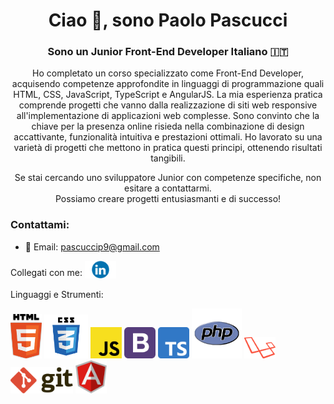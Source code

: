<h1 align = center>Ciao 👋, sono Paolo Pascucci</h1>

<h3 align = center>Sono un Junior Front-End Developer Italiano 🇮🇹</h3>

<p align = center> Ho completato un corso specializzato come Front-End Developer, acquisendo competenze approfondite in linguaggi di programmazione quali HTML, CSS, JavaScript, TypeScript e AngularJS. La mia esperienza pratica comprende progetti che vanno dalla realizzazione di siti web responsive all'implementazione di applicazioni web complesse. Sono convinto che la chiave per la presenza online risieda nella combinazione di design accattivante, funzionalità intuitiva e prestazioni ottimali. Ho lavorato su una varietà di progetti che mettono in pratica questi principi, ottenendo risultati tangibili. </p> 

<p align = center> Se stai cercando uno sviluppatore Junior con competenze specifiche, non esitare a contattarmi. <br/> Possiamo creare progetti entusiasmanti e di successo! </p>

 <h3>Contattami: </h3>
 
- 📧 Email: [pascuccip9@gmail.com](mailto:pascuccip9@gmail.com)

 <p>Collegati con me: <sub><a href="https://www.linkedin.com/in/paolo-pascucci-079b4b173/"><img src="LinkedIn-Symbole.webp" width="50" sub></a></sub></p>
  
<p>Linguaggi e Strumenti:

 <img src="html5-logo.png" alt="HTML" title="HTML" width="50"> <img src="css3-logo.png" alt="CSS" title="CSS" width="70"> <img src="javascript-logo.png" alt="JavaScript" title="JavaScript" width="50"> <img src="bootstrap-logo.png" alt="Bootstrap" title="Bootstrap" width="50"> <img src="Typescript_logo_2020.svg.png" alt="TypeScript" title="TypeScript" width="50"> <img src="php-logo-1.png" alt="PHP" title="PHP" width="80"> <img src="laravel-logo-1.png" alt="Laravel" title="Laravel" width="50">  <img src="git-logo.png" alt="GIT" title="GIT" width="100"> <img src="angular-icon-logo.png" alt="AngularJS" title="AngularJS" width="50">
 </p>
